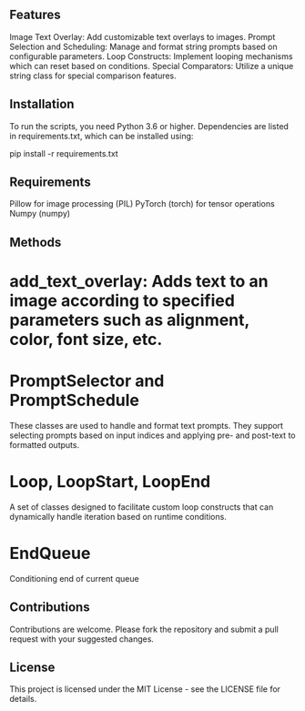 ## Features
Image Text Overlay: Add customizable text overlays to images.
Prompt Selection and Scheduling: Manage and format string prompts based on configurable parameters.
Loop Constructs: Implement looping mechanisms which can reset based on conditions.
Special Comparators: Utilize a unique string class for special comparison features.

## Installation
To run the scripts, you need Python 3.6 or higher. Dependencies are listed in requirements.txt, which can be installed using:

pip install -r requirements.txt

## Requirements

Pillow for image processing (PIL)
PyTorch (torch) for tensor operations
Numpy (numpy)

## Methods
# add_text_overlay: Adds text to an image according to specified parameters such as alignment, color, font size, etc.
# PromptSelector and PromptSchedule
These classes are used to handle and format text prompts. They support selecting prompts based on input indices and applying pre- and post-text to formatted outputs.

# Loop, LoopStart, LoopEnd
A set of classes designed to facilitate custom loop constructs that can dynamically handle iteration based on runtime conditions.

# EndQueue
Conditioning end of current queue

## Contributions
Contributions are welcome. Please fork the repository and submit a pull request with your suggested changes.

## License
This project is licensed under the MIT License - see the LICENSE file for details.